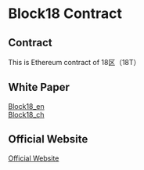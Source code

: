 # Block18 Contract

## Contract

This is Ethereum contract of 18区（18T）

## White Paper

[Block18_en](https://github.com/block18/block18/blob/master/white_paper/Block18_en.pdf)</br>
[Block18_ch](https://github.com/block18/block18/blob/master/white_paper/Block18_ch.pdf)

## Official Website

[Official Website](https://www.block18.io/home)
